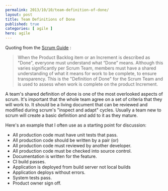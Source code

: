 ```yaml
---
permalink: 2013/10/10/team-definition-of-done/
layout: post
title: Team Definitions of Done
published: true 
categories: [ agile ]
hero: agile
---
```


Quoting from the [Scrum Guide](http://www.scrumguides.org/) :

> When the Product Backlog item or an Increment is described as "Done", everyone must
> understand what “Done” means. Although this varies significantly per Scrum Team, members
> must have a shared understanding of what it means for work to be complete, to ensure
> transparency. This is the "Definition of Done" for the Scrum Team and is used to assess when
> work is complete on the product Increment.

A team's shared definition of done is one of the most overlooked aspects of scrum. It's important 
that the whole team agree on a set of criteria that they will work to. It should be a living 
document that can be reviewed and modified during scrum's "inspect and adapt" cycles. Usually 
a team new to scrum will create a basic definition and add to it as they mature.
 
Here's an example that I often use as a starting point for discussion:

* All production code must have unit tests that pass.
* All production code should be written by a pair (or)
* All production code must reviewed by another developer.
* All production code must be checked into source control.
* Documentation is written for the feature.
* CI build passes.
* Application is deployed from build server not local builds
* Application deploys without errors.
* System tests pass.
* Product owner sign off.